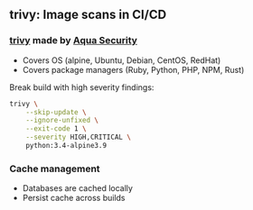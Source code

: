## trivy: Image scans in CI/CD

### [trivy](https://github.com/aquasecurity/trivy) made by [Aqua Security](https://www.aquasec.com/)

- Covers OS (alpine, Ubuntu, Debian, CentOS, RedHat)
- Covers package managers (Ruby, Python, PHP, NPM, Rust)

Break build with high severity findings:

```bash
trivy \
    --skip-update \
    --ignore-unfixed \
    --exit-code 1 \
    --severity HIGH,CRITICAL \
    python:3.4-alpine3.9
```

### Cache management

- Databases are cached locally
- Persist cache across builds
